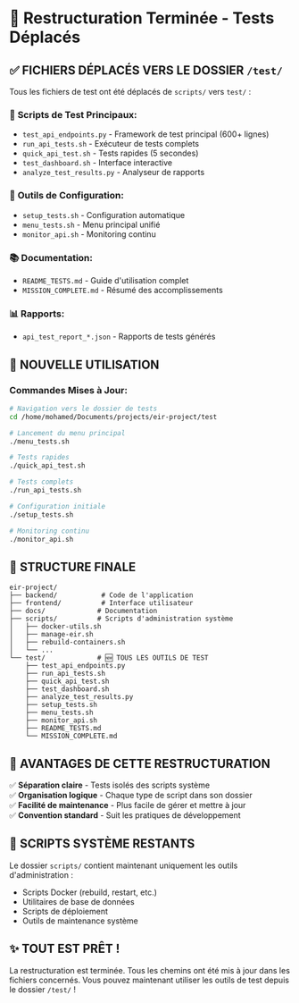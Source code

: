 # 📁 Restructuration Terminée - Tests Déplacés

## ✅ FICHIERS DÉPLACÉS VERS LE DOSSIER `/test/`

Tous les fichiers de test ont été déplacés de `scripts/` vers `test/` :

### 🧪 **Scripts de Test Principaux:**
- `test_api_endpoints.py` - Framework de test principal (600+ lignes)
- `run_api_tests.sh` - Exécuteur de tests complets
- `quick_api_test.sh` - Tests rapides (5 secondes)
- `test_dashboard.sh` - Interface interactive
- `analyze_test_results.py` - Analyseur de rapports

### 🔧 **Outils de Configuration:**
- `setup_tests.sh` - Configuration automatique
- `menu_tests.sh` - Menu principal unifié
- `monitor_api.sh` - Monitoring continu

### 📚 **Documentation:**
- `README_TESTS.md` - Guide d'utilisation complet
- `MISSION_COMPLETE.md` - Résumé des accomplissements

### 📊 **Rapports:**
- `api_test_report_*.json` - Rapports de tests générés

## 🚀 NOUVELLE UTILISATION

### **Commandes Mises à Jour:**

```bash
# Navigation vers le dossier de tests
cd /home/mohamed/Documents/projects/eir-project/test

# Lancement du menu principal
./menu_tests.sh

# Tests rapides
./quick_api_test.sh

# Tests complets
./run_api_tests.sh

# Configuration initiale
./setup_tests.sh

# Monitoring continu
./monitor_api.sh
```

## 📁 STRUCTURE FINALE

```
eir-project/
├── backend/           # Code de l'application
├── frontend/          # Interface utilisateur
├── docs/             # Documentation
├── scripts/          # Scripts d'administration système
│   ├── docker-utils.sh
│   ├── manage-eir.sh
│   ├── rebuild-containers.sh
│   └── ...
└── test/             # 🆕 TOUS LES OUTILS DE TEST
    ├── test_api_endpoints.py
    ├── run_api_tests.sh
    ├── quick_api_test.sh
    ├── test_dashboard.sh
    ├── analyze_test_results.py
    ├── setup_tests.sh
    ├── menu_tests.sh
    ├── monitor_api.sh
    ├── README_TESTS.md
    └── MISSION_COMPLETE.md
```

## 🎯 AVANTAGES DE CETTE RESTRUCTURATION

✅ **Séparation claire** - Tests isolés des scripts système  
✅ **Organisation logique** - Chaque type de script dans son dossier  
✅ **Facilité de maintenance** - Plus facile de gérer et mettre à jour  
✅ **Convention standard** - Suit les pratiques de développement  

## 🔧 SCRIPTS SYSTÈME RESTANTS

Le dossier `scripts/` contient maintenant uniquement les outils d'administration :
- Scripts Docker (rebuild, restart, etc.)
- Utilitaires de base de données
- Scripts de déploiement
- Outils de maintenance système

## ✨ TOUT EST PRÊT !

La restructuration est terminée. Tous les chemins ont été mis à jour dans les fichiers concernés. Vous pouvez maintenant utiliser les outils de test depuis le dossier `/test/` !
